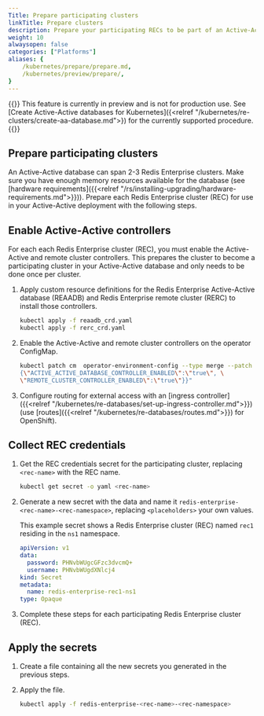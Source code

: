 ```yaml
---
Title: Prepare participating clusters
linkTitle: Prepare clusters
description: Prepare your participating RECs to be part of an Active-Active database deployment.
weight: 10
alwaysopen: false
categories: ["Platforms"]
aliases: {
    /kubernetes/prepare/prepare.md,
    /kubernetes/preview/prepare/,
}
---
```

{{<note>}} This feature is currently in preview and is not for production use. See [Create Active-Active databases for Kubernetes]({<relref "/kubernetes/re-clusters/create-aa-database.md">}) for the currently supported procedure.{{</note>}}

## Prepare participating clusters

An Active-Active database can span 2-3 Redis Enterprise clusters. Make sure you have enough memory resources available for the database (see [hardware requirements]({{<relref "/rs/installing-upgrading/hardware-requirements.md">}})). Prepare each Redis Enterprise cluster (REC) for use in your Active-Active deployment with the following steps.

## Enable Active-Active controllers

For each each Redis Enterprise cluster (REC), you must enable the Active-Active and remote cluster controllers. This prepares the cluster to become a participating cluster in your Active-Active database and only needs to be done once per cluster. 

1. Apply custom resource definitions for the Redis Enterprise Active-Active database (REAADB) and Redis Enterprise remote cluster (RERC) to install those controllers.

    ```sh
    kubectl apply -f reaadb_crd.yaml
    kubectl apply -f rerc_crd.yaml
    ```

1. Enable the Active-Active and remote cluster controllers on the operator ConfigMap.

    ```sh
    kubectl patch cm  operator-environment-config --type merge --patch "{\"data\": \
    {\"ACTIVE_ACTIVE_DATABASE_CONTROLLER_ENABLED\":\"true\", \
    \"REMOTE_CLUSTER_CONTROLLER_ENABLED\":\"true\"}}"
    ```

1. Configure routing for external access with an [ingress controller]({{<relref "/kubernetes/re-databases/set-up-ingress-controller.md">}}) (use [routes]({{<relref "/kubernetes/re-databases/routes.md">}}) for OpenShift).

## Collect REC credentials

1. Get the REC credentials secret for the participating cluster, replacing `<rec-name>` with the REC name.

    ```sh
    kubectl get secret -o yaml <rec-name>
    ```

1. Generate a new secret with the data and name it `redis-enterprise-<rec-name>-<rec-namespace>`, replacing `<placeholders>` your own values.

    This example secret shows a Redis Enterprise cluster (REC) named `rec1` residing in the `ns1` namespace.

    ```yaml
    apiVersion: v1
    data:
      password: PHNvbWUgcGFzc3dvcmQ+
      username: PHNvbWUgdXNlcj4
    kind: Secret
    metadata:
      name: redis-enterprise-rec1-ns1
    type: Opaque
    ```

1. Complete these steps for each participating Redis Enterprise cluster (REC).

## Apply the secrets

1. Create a file containing all the new secrets you generated in the previous steps.

1. Apply the file.

    ```sh
    kubectl apply -f redis-enterprise-<rec-name>-<rec-namespace>
    ```


